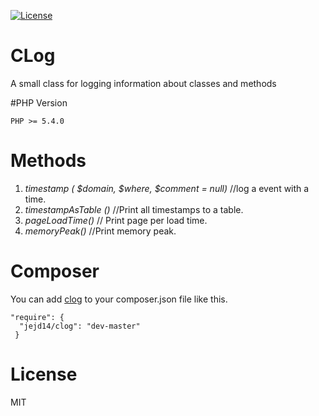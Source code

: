 [![License](https://poser.pugx.org/dlid/cdbyuml/license.svg)](https://packagist.org/packages/jejd14/clog)

# CLog
A small class for logging information about classes and methods

#PHP Version
<pre><code>PHP >= 5.4.0</code></pre>

# Methods

1. *timestamp ( $domain, $where, $comment = null)* //log a event with a time.
2. *timestampAsTable ()* //Print all timestamps to a table.
3. *pageLoadTime()* // Print page per load time.
4. *memoryPeak()* //Print memory peak.

# Composer
You can add [clog](https://packagist.org/packages/jejd14/clog) to your composer.json file like this.

<pre><code>"require": {
  "jejd14/clog": "dev-master"
 }</code></pre>
 
# License
 MIT
